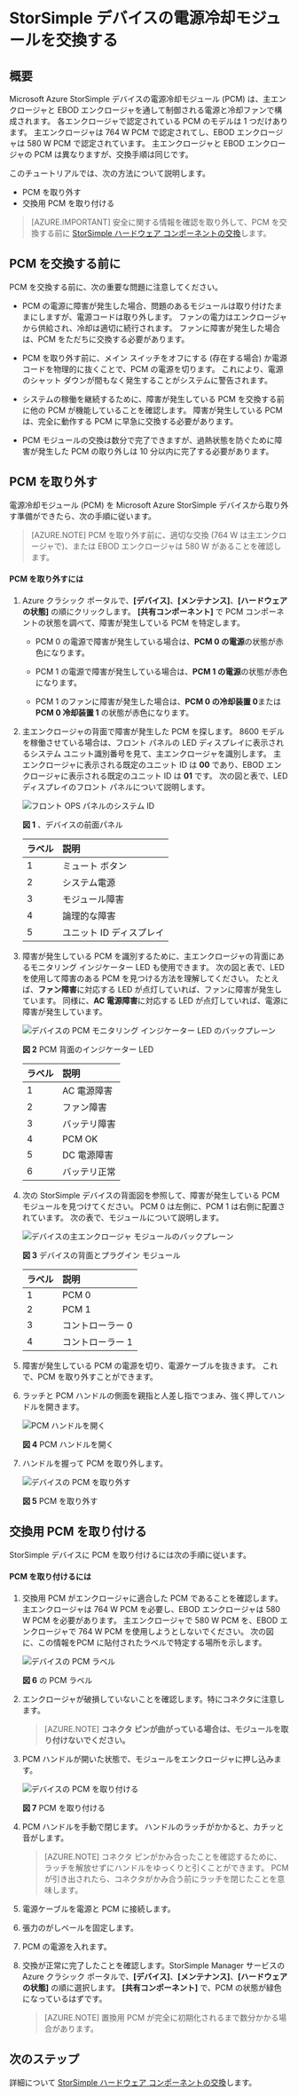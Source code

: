 <properties 
   pageTitle="StorSimple デバイスの PCM を交換する | Microsoft Azure"
   description="StorSimple デバイスの電源冷却モジュール (PCM) を取り外して交換する方法について説明します。"
   services="storsimple"
   documentationCenter=""
   authors="alkohli"
   manager="carolz"
   editor="" />
<tags 
   ms.service="storsimple"
   ms.devlang="NA"
   ms.topic="article"
   ms.tgt_pltfrm="NA"
   ms.workload="TBD"
   ms.date="12/02/2015"
   ms.author="alkohli" />


# StorSimple デバイスの電源冷却モジュールを交換する

## 概要

Microsoft Azure StorSimple デバイスの電源冷却モジュール (PCM) は、主エンクロージャと EBOD エンクロージャを通して制御される電源と冷却ファンで構成されます。 各エンクロージャで認定されている PCM のモデルは 1 つだけあります。 主エンクロージャは 764 W PCM で認定されてし、EBOD エンクロージャは 580 W PCM で認定されています。 主エンクロージャと EBOD エンクロージャの PCM は異なりますが、交換手順は同じです。

このチュートリアルでは、次の方法について説明します。

- PCM を取り外す
- 交換用 PCM を取り付ける

>[AZURE.IMPORTANT] 安全に関する情報を確認を取り外して、PCM を交換する前に [StorSimple ハードウェア コンポーネントの交換](storsimple-hardware-component-replacement.md)します。

## PCM を交換する前に

PCM を交換する前に、次の重要な問題に注意してください。

- PCM の電源に障害が発生した場合、問題のあるモジュールは取り付けたままにしますが、電源コードは取り外します。 ファンの電力はエンクロージャから供給され、冷却は適切に続行されます。 ファンに障害が発生した場合は、PCM をただちに交換する必要があります。

- PCM を取り外す前に、メイン スイッチをオフにする (存在する場合) か電源コードを物理的に抜くことで、PCM の電源を切ります。 これにより、電源のシャット ダウンが間もなく発生することがシステムに警告されます。

- システムの稼働を継続するために、障害が発生している PCM を交換する前に他の PCM が機能していることを確認します。 障害が発生している PCM は、完全に動作する PCM に早急に交換する必要があります。

- PCM モジュールの交換は数分で完了できますが、過熱状態を防ぐために障害が発生した PCM の取り外しは 10 分以内に完了する必要があります。

## PCM を取り外す

電源冷却モジュール (PCM) を Microsoft Azure StorSimple デバイスから取り外す準備ができたら、次の手順に従います。
>[AZURE.NOTE] PCM を取り外す前に、適切な交換 (764 W は主エンクロージャで)、または EBOD エンクロージャは 580 W があることを確認します。

#### PCM を取り外すには

1. Azure クラシック ポータルで、**[デバイス]**、**[メンテナンス]**、**[ハードウェアの状態]** の順にクリックします。 **[共有コンポーネント]** で PCM コンポーネントの状態を調べて、障害が発生している PCM を特定します。

     - PCM 0 の電源で障害が発生している場合は、**PCM 0 の電源**の状態が赤色になります。

     - PCM 1 の電源で障害が発生している場合は、**PCM 1 の電源**の状態が赤色になります。

     - PCM 1 のファンに障害が発生した場合は、**PCM 0 の冷却装置 0**または **PCM 0 冷却装置 1** の状態が赤色になります。

2. 主エンクロージャの背面で障害が発生した PCM を探します。 8600 モデルを稼働させている場合は、フロント パネルの LED ディスプレイに表示されるシステム ユニット識別番号を見て、主エンクロージャを識別します。 主エンクロージャに表示される既定のユニット ID は **00** であり、EBOD エンクロージャに表示される既定のユニット ID は **01** です。 次の図と表で、LED ディスプレイのフロント パネルについて説明します。

    ![フロント OPS パネルのシステム ID](./media/storsimple-power-cooling-module-replacement/IC740991.png)

     **図 1** 、デバイスの前面パネル

   | ラベル| 説明|
   |:---|:-----------|
   | 1| ミュート ボタン|
   | 2| システム電源|
   | 3| モジュール障害|
   | 4| 論理的な障害|
   | 5| ユニット ID ディスプレイ|

3. 障害が発生している PCM を識別するために、主エンクロージャの背面にあるモニタリング インジケーター LED も使用できます。 次の図と表で、LED を使用して障害のある PCM を見つける方法を理解してください。 たとえば、**ファン障害**に対応する LED が点灯していれば、ファンに障害が発生しています。 同様に、**AC 電源障害**に対応する LED が点灯していれば、電源に障害が発生しています。

    ![デバイスの PCM モニタリング インジケーター LED のバックプレーン](./media/storsimple-power-cooling-module-replacement/IC740992.png)

     **図 2** PCM 背面のインジケーター LED

   | ラベル| 説明|
   |:---|:-----------|
   | 1| AC 電源障害|
   | 2| ファン障害|
   | 3| バッテリ障害|
   | 4| PCM OK|
   | 5| DC 電源障害|
   | 6| バッテリ正常|

4. 次の StorSimple デバイスの背面図を参照して、障害が発生している PCM モジュールを見つけてください。 PCM 0 は左側に、PCM 1 は右側に配置されています。 次の表で、モジュールについて説明します。

     ![デバイスの主エンクロージャ モジュールのバックプレーン](./media/storsimple-power-cooling-module-replacement/IC740994.png)

     **図 3** デバイスの背面とプラグイン モジュール

   | ラベル| 説明|
   |:---|:-----------|
   | 1| PCM 0|
   | 2| PCM 1|
   | 3| コントローラー 0|
   | 4| コントローラー 1|

5. 障害が発生している PCM の電源を切り、電源ケーブルを抜きます。 これで、PCM を取り外すことができます。

6. ラッチと PCM ハンドルの側面を親指と人差し指でつまみ、強く押してハンドルを開きます。

    ![PCM ハンドルを開く](./media/storsimple-power-cooling-module-replacement/IC740995.png)

    **図 4** PCM ハンドルを開く

7. ハンドルを握って PCM を取り外します。

    ![デバイスの PCM を取り外す](./media/storsimple-power-cooling-module-replacement/IC740996.png)

    **図 5** PCM を取り外す

## 交換用 PCM を取り付ける

StorSimple デバイスに PCM を取り付けるには次の手順に従います。

#### PCM を取り付けるには

1. 交換用 PCM がエンクロージャに適合した PCM であることを確認します。 主エンクロージャは 764 W PCM を必要し、EBOD エンクロージャは 580 W PCM を必要があります。 主エンクロージャで 580 W PCM を、EBOD エンクロージャで 764 W PCM を使用しようとしないでください。 次の図に、この情報をPCM に貼付されたラベルで特定する場所を示します。

    ![デバイスの PCM ラベル](./media/storsimple-power-cooling-module-replacement/IC740973.png)

    **図 6** の PCM ラベル

2. エンクロージャが破損していないことを確認します。特にコネクタに注意します。
    >[AZURE.NOTE] **コネクタ ピンが曲がっている場合は、モジュールを取り付けないでください。**

3. PCM ハンドルが開いた状態で、モジュールをエンクロージャに押し込みます。

    ![デバイスの PCM を取り付ける](./media/storsimple-power-cooling-module-replacement/IC740975.png)

    **図 7** PCM を取り付ける

4. PCM ハンドルを手動で閉じます。 ハンドルのラッチがかかると、カチッと音がします。
    >[AZURE.NOTE] コネクタ ピンがかみ合ったことを確認するために、ラッチを解放せずにハンドルをゆっくりと引くことができます。 PCM が引き出されたら、コネクタがかみ合う前にラッチを閉じたことを意味します。

5. 電源ケーブルを電源と PCM に接続します。

6. 張力のがしベールを固定します。

7. PCM の電源を入れます。

8. 交換が正常に完了したことを確認します。StorSimple Manager サービスの Azure クラシック ポータルで、**[デバイス]**、**[メンテナンス]**、**[ハードウェアの状態]** の順に選択します。 **[共有コンポーネント]** で、PCM の状態が緑色になっているはずです。
    >[AZURE.NOTE] 置換用 PCM が完全に初期化されるまで数分かかる場合があります。

## 次のステップ

詳細について [StorSimple ハードウェア コンポーネントの交換](storsimple-hardware-component-replacement.md)します。





